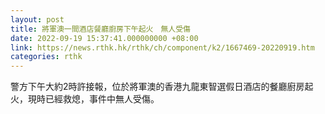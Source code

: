 ```yaml
---
layout: post
title: 將軍澳一間酒店餐廳廚房下午起火　無人受傷
date: 2022-09-19 15:37:41.000000000 +08:00
link: https://news.rthk.hk/rthk/ch/component/k2/1667469-20220919.htm
categories: rthk
---
```


警方下午大約2時許接報，位於將軍澳的香港九龍東智選假日酒店的餐廳廚房起火，現時已經救熄，事件中無人受傷。

